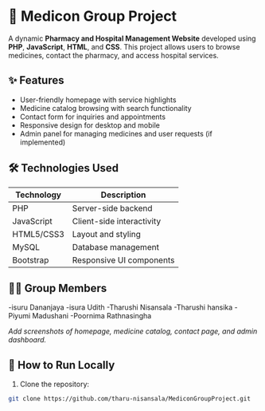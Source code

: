 # 💊 Medicon Group Project

A dynamic **Pharmacy and Hospital Management Website** developed using **PHP**, **JavaScript**, **HTML**, and **CSS**. This project allows users to browse medicines, contact the pharmacy, and access hospital services.

## ✨ Features

- User-friendly homepage with service highlights
- Medicine catalog browsing with search functionality
- Contact form for inquiries and appointments
- Responsive design for desktop and mobile
- Admin panel for managing medicines and user requests (if implemented)

## 🛠️ Technologies Used

| Technology | Description              |
|------------|--------------------------|
| PHP        | Server-side backend      |
| JavaScript | Client-side interactivity|
| HTML5/CSS3 | Layout and styling       |
| MySQL      | Database management      |
| Bootstrap  | Responsive UI components |

## 👩‍💻 Group Members
-isuru Dananjaya
-isura Udith
-Tharushi Nisansala
-Tharushi hansika
-Piyumi Madushani
-Poornima Rathnasingha

_Add screenshots of homepage, medicine catalog, contact page, and admin dashboard._

## 🚀 How to Run Locally

1. Clone the repository:

```bash
git clone https://github.com/tharu-nisansala/MediconGroupProject.git
